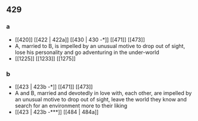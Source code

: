 ## 429
### a
- [[420]] [[422 | 422a]] [[430 | 430 -*]] [[471]] [[473]] 
- A, married to B, is impelled by an unusual motive to drop out of sight, lose his personality and go adventuring in the under-world
- [[1225]] [[1233]] [[1275]] 

### b
- [[423 | 423b -*]] [[471]] [[473]] 
- A and B, married and devotedly in love with, each other, are impelled by an unusual motive to drop out of sight, leave the world they know and search for an environment more to their liking
- [[423 | 423b *-****]] [[484 | 484a]] 

